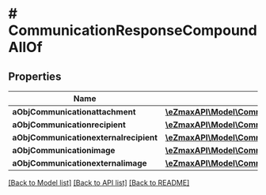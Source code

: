 # # CommunicationResponseCompoundAllOf

## Properties

Name | Type | Description | Notes
------------ | ------------- | ------------- | -------------
**aObjCommunicationattachment** | [**\eZmaxAPI\Model\CommunicationattachmentResponseCompound[]**](CommunicationattachmentResponseCompound.md) |  |
**aObjCommunicationrecipient** | [**\eZmaxAPI\Model\CommunicationrecipientResponseCompound[]**](CommunicationrecipientResponseCompound.md) |  |
**aObjCommunicationexternalrecipient** | [**\eZmaxAPI\Model\CommunicationexternalrecipientResponseCompound[]**](CommunicationexternalrecipientResponseCompound.md) |  |
**aObjCommunicationimage** | [**\eZmaxAPI\Model\CommunicationimageResponseCompound[]**](CommunicationimageResponseCompound.md) |  |
**aObjCommunicationexternalimage** | [**\eZmaxAPI\Model\CommunicationexternalimageResponseCompound[]**](CommunicationexternalimageResponseCompound.md) |  |

[[Back to Model list]](../../README.md#models) [[Back to API list]](../../README.md#endpoints) [[Back to README]](../../README.md)
